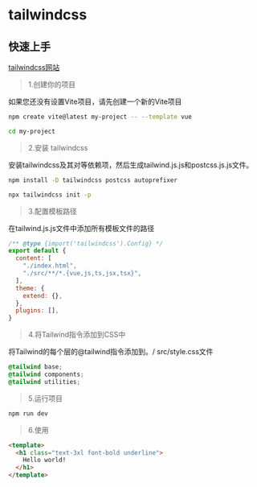 # tailwindcss

## 快速上手

[tailwindcss网站](https://www.tailwindcss.cn/)

> 1.创建你的项目

如果您还没有设置Vite项目，请先创建一个新的Vite项目

```bash
npm create vite@latest my-project -- --template vue

cd my-project
```

> 2.安装 tailwindcss

安装tailwindcss及其对等依赖项，然后生成tailwind.js.js和postcss.js.js文件。

```bash
npm install -D tailwindcss postcss autoprefixer

npx tailwindcss init -p
```

> 3.配置模板路径

在tailwind.js.js文件中添加所有模板文件的路径


```js
/** @type {import('tailwindcss').Config} */
export default {
  content: [
    "./index.html",
    "./src/**/*.{vue,js,ts,jsx,tsx}",
  ],
  theme: {
    extend: {},
  },
  plugins: [],
}
```

> 4.将Tailwind指令添加到CSS中

将Tailwind的每个层的@tailwind指令添加到。/ src/style.css文件

```css
@tailwind base;
@tailwind components;
@tailwind utilities;
```

> 5.运行项目

```bash
npm run dev
```

>6.使用

```html
<template>
  <h1 class="text-3xl font-bold underline">
    Hello world!
  </h1>
</template>
```